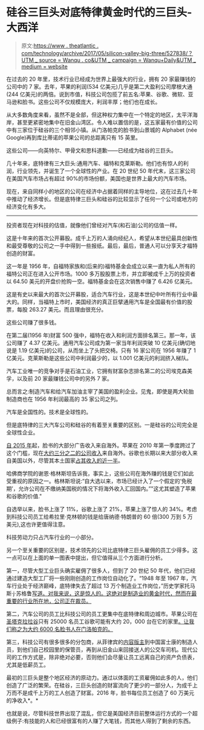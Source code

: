 # 硅谷三巨头对底特律黄金时代的三巨头-大西洋

> 原文:[https://www . theatlantic . com/technology/archive/2017/05/silicon-valley-big-three/527838/？UTM _ source = Wanqu . co&UTM _ campaign = Wanqu+Daily&UTM _ medium = website](https://www.theatlantic.com/technology/archive/2017/05/silicon-valley-big-three/527838/?utm_source=wanqu.co&utm_campaign=Wanqu+Daily&utm_medium=website)



在过去的 20 年里，技术行业已经成为世界上最强大的行业，拥有 20 家最赚钱的公司中的 7 家。去年，苹果的利润(534 亿美元)几乎是第二大盈利公司摩根大通(244 亿美元)的两倍。说到市值，科技公司包揽了前五名:苹果、谷歌、微软、亚马逊和脸书。这些公司不仅规模庞大，利润丰厚；他们也在成长。

从大多数角度来看，虽然不是全部，但这种权力集中在一个特定的地区，太平洋海岸，甚至更紧密地集中在旧金山湾区。令人难以置信的是，这五家最有价值的公司中有三家位于硅谷的三个相邻小镇。从门洛帕克的脸书到山景城的 Alphabet (née Google)再到库比蒂诺的苹果公司的总距离只有 15 英里。

这些公司——向英特尔、甲骨文和思科道歉——已经成为硅谷的三巨头。

几十年来，底特律有三大巨头:通用汽车、福特和克莱斯勒。他们也有惊人的利润，行业领先，并诞生了一个全球性的产业。在 20 世纪 50 年代末，这三家公司在美国汽车市场占有超过 90%的市场份额，美国也是世界上最大的汽车市场。

现在，来自同样小的地区的公司在经济中占据着同样的主导地位，这在过去几十年中推动了经济增长。但是底特律三巨头和硅谷的比较显示了任何一个公司或地方的经济变化有多大。

* * *

投资者现在对科技的估值，就像他们曾经对汽车(和石油)公司的估值一样。

这是十年来的首次公开募股。成千上万的人涌向经纪人，希望从本世纪最具创新性和最受尊敬的公司之一手中得到一些报纸。最后，最后，普通人可以分享天才福特创造的财富。

这一年是 1956 年，自福特家族和(后来的)福特基金会成立以来一直为私人所有的福特公司正在进入公开市场。1000 多万股股票上市，并立即被成千上万的投资者以 64.50 美元的开盘价抢购一空。福特基金会在这次销售中赚了 6.426 亿美元。

这是有史以来最大的首次公开募股，适合汽车行业，这是本世纪中叶所有行业中最大的。同样，当福特上市时，美国经济的真正巨擘通用汽车是全国最有价值的股票，每股 263.27 美元。而且理由很充分。

这些公司赚了很多钱。

在第二届(1956 年)财富 500 强中，福特在收入和利润方面排名第三。那一年，该公司赚了 4.37 亿美元。通用汽车公司成为第一家当年利润突破 10 亿美元(确切地说是 1.19 亿美元)的公司，从而坐上了头把交椅。只有 16 家公司在 1956 年赚了 1 亿美元。克莱斯勒是这些公司中利润最少的，以 1.001 亿美元的利润挤入梯队。

汽车工业唯一的竞争对手是石油工业，它拥有财富杂志排名第二的公司埃克森美孚，以及前 20 家最赚钱公司中的另外 7 家。

总而言之:制造汽车和给汽车加油主宰了美国的盈利企业。见鬼，即使是两大轮胎制造商也在 1956 年利润最高的 35 家公司之列。

汽车是全国性的。技术是全球性的。

但是底特律的三大汽车公司和硅谷的有着至关重要的区别。一是硅谷的公司完全是全球性企业。

[自 2015 年](http://www.reuters.com/article/us-facebook-advertising-idUSKBN0OP29620150610)起，脸书的大部分广告收入来自海外。苹果在 2010 年第一季度跨过了这个门槛，现在[大约三分之二的公司收入](https://www.statista.com/statistics/263435/non-us-share-of-apples-revenue/)来自海外。谷歌也长期以来大部分收入来自美国以外，尽管其本土国家[占其收入的近一半](https://www.statista.com/statistics/266250/regional-distribution-of-googles-revenue/)。

哈佛商学院的谢恩·格林斯坦告诉我，事实上，这些公司在海外赚的钱是它们如此受重视的原因之一。格林斯坦说:“自大选以来，市场已经计入了一个假定的‘免税期’，允许公司在不缴纳美国税的情况下将海外收入汇回国内。”"这尤其塑造了苹果和谷歌的价值."

自选举以来，脸书上涨了 11%，谷歌上涨了 21%，苹果上涨了惊人的 34%。考虑到科技公司员工给希拉里·克林顿的钱是给唐纳德·特朗普的 60 倍(300 万到 5 万美元),这也许更值得注意。

科技劳动力只占汽车行业的一小部分。

另一个至关重要的区别是，技术领先的公司比底特律三巨头雇佣的员工少得多。这一点可以在上面的单一图表中提出，但它值得从三个方面进行分析。

第一，尽管大型工业巨头确实雇佣了很多人，但到了 20 世纪 50 年代，他们已经通过建造大型工厂将一些刚刚创造的工作岗位自动化了。“1948 年至 1967 年，汽车行业处于经济巅峰，底特律失去了超过 13 万个制造业工作岗位，”历史学家托马斯·j·苏格鲁[写道。对我来说，这是惊人的。这绝对是制造业的黄金时代，然而在最重要的行业所在地，公司正在裁员。](https://www.gilderlehrman.org/history-by-era/politics-reform/essays/motor-city-story-detroit)

第二，汽车公司的员工比科技公司的员工更集中在底特律和周边城市。苹果公司在[圣塔克拉拉谷](http://www.mercurynews.com/2015/11/03/apple-earns-wows-for-massive-office-expansion/)只有 25000 名员工谷歌可能有大约 20，000 台在它的家里[。让我们称之为大约 6000 名脸书人在门洛帕克的](http://www.sfchronicle.com/bayarea/article/Google-plan-for-Mountain-View-campus-shuns-walls-6121400.php)[。](http://www.mercurynews.com/2015/03/15/facebook-floats-idea-for-more-housing-in-menlo-park/)

第三，科技公司有很多很多的分包商，从菲律宾的[内容版主](https://www.theatlantic.com/technology/archive/2017/03/commercial-content-moderation/518796/)到中国富士康的制造人员，到他们自己校园里的保管员，再到从旧金山来回接送人的公交车司机。现代公司的工作方式是，除非绝对必要，否则他们会尽量让员工远离自己的资产负债表，尤其是低薪员工。

最初的三巨头是整个地区经济的原动力。通过以体面的工资雇佣如此多的人，他们创造了广泛的繁荣。在硅谷，三巨头创造的财富流向了更少的一部分人，为成千上万而不是成千上万的工人创造了财富。2016 年，脸书每位员工创造了 60 万美元的净收入*。*

也就是说，尽管科技世界出现了混乱，但它是美国经济目前整体运行方式的一个超级例子:有技能的人和已经很富有的人赚了大笔钱，而其他人得到了剩余的东西。

